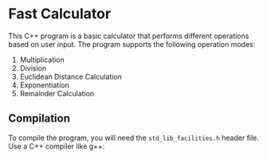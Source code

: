 # Fast Calculator

This C++ program is a basic calculator that performs different operations based on user input. The program supports the following operation modes:

1. Multiplication
2. Division
3. Euclidean Distance Calculation
4. Exponentiation
5. Remainder Calculation

## Compilation

To compile the program, you will need the `std_lib_facilities.h` header file. Use a C++ compiler like g++:

